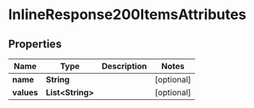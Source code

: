 
# InlineResponse200ItemsAttributes

## Properties
Name | Type | Description | Notes
------------ | ------------- | ------------- | -------------
**name** | **String** |  |  [optional]
**values** | **List&lt;String&gt;** |  |  [optional]



